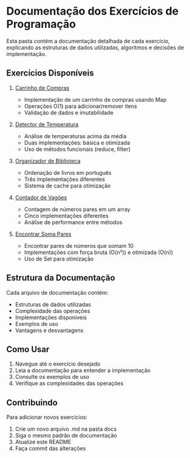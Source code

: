 # Documentação dos Exercícios de Programação

Esta pasta contém a documentação detalhada de cada exercício, explicando as estruturas de dados utilizadas, algoritmos e decisões de implementação.

## Exercícios Disponíveis

1. [Carrinho de Compras](./carrinho-de-compras.md)
   - Implementação de um carrinho de compras usando Map
   - Operações O(1) para adicionar/remover itens
   - Validação de dados e imutabilidade

2. [Detector de Temperatura](./detector-temperatura.md)
   - Análise de temperaturas acima da média
   - Duas implementações: básica e otimizada
   - Uso de métodos funcionais (reduce, filter)

3. [Organizador de Biblioteca](./organizador-biblioteca.md)
   - Ordenação de livros em português
   - Três implementações diferentes
   - Sistema de cache para otimização

4. [Contador de Vagões](./contador-vagoes.md)
   - Contagem de números pares em um array
   - Cinco implementações diferentes
   - Análise de performance entre métodos

5. [Encontrar Soma Pares](./encontrar-soma-pares.md)
   - Encontrar pares de números que somam 10
   - Implementações com força bruta (O(n²)) e otimizada (O(n))
   - Uso de Set para otimização

## Estrutura da Documentação

Cada arquivo de documentação contém:

- Estruturas de dados utilizadas
- Complexidade das operações
- Implementações disponíveis
- Exemplos de uso
- Vantagens e desvantagens

## Como Usar

1. Navegue até o exercício desejado
2. Leia a documentação para entender a implementação
3. Consulte os exemplos de uso
4. Verifique as complexidades das operações

## Contribuindo

Para adicionar novos exercícios:

1. Crie um novo arquivo .md na pasta docs
2. Siga o mesmo padrão de documentação
3. Atualize este README
4. Faça commit das alterações 